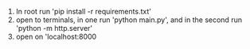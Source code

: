 1) In root run 'pip install -r requirements.txt'
2) open to terminals, in one run 'python main.py', and in the second run 'python -m http.server'
3) open on 'localhost:8000 
